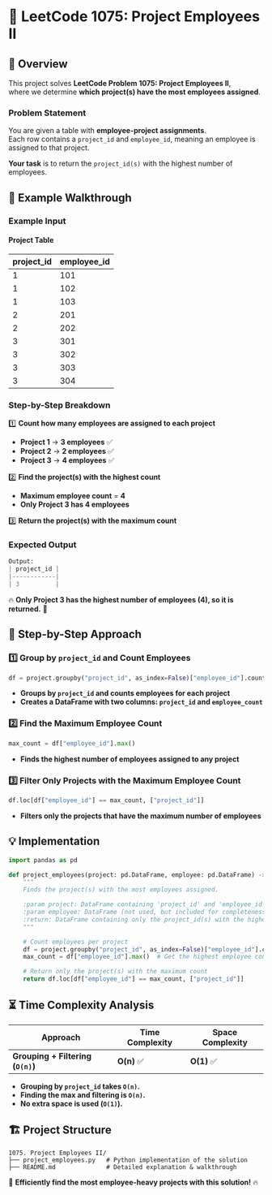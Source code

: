 # 🏢 **LeetCode 1075: Project Employees II**  

## 📌 **Overview**  
This project solves **LeetCode Problem 1075: Project Employees II**,  
where we determine **which project(s) have the most employees assigned**.  

### **Problem Statement**  
You are given a table with **employee-project assignments**.  
Each row contains a `project_id` and `employee_id`, meaning an employee is assigned to that project.  

**Your task** is to return the `project_id(s)` with the highest number of employees.  

## 🎯 **Example Walkthrough**  
### **Example Input**  
#### **Project Table**
| project_id | employee_id |
|------------|------------|
| 1          | 101        |
| 1          | 102        |
| 1          | 103        |
| 2          | 201        |
| 2          | 202        |
| 3          | 301        |
| 3          | 302        |
| 3          | 303        |
| 3          | 304        |

### **Step-by-Step Breakdown**  
1️⃣ **Count how many employees are assigned to each project**  
   - **Project 1** → **3 employees** ✅  
   - **Project 2** → **2 employees** ✅  
   - **Project 3** → **4 employees** ✅  

2️⃣ **Find the project(s) with the highest count**  
   - **Maximum employee count** = **4**  
   - **Only Project 3 has 4 employees**  

3️⃣ **Return the project(s) with the maximum count**  

### **Expected Output**  
```python
Output:
| project_id |
|------------|
| 3          |
```
🔥 **Only Project 3 has the highest number of employees (4), so it is returned.** 🚀  

## 📝 **Step-by-Step Approach**
### **1️⃣ Group by `project_id` and Count Employees**
```python
df = project.groupby("project_id", as_index=False)["employee_id"].count()
```
- **Groups by `project_id` and counts employees for each project**  
- **Creates a DataFrame with two columns: `project_id` and `employee_count`**

### **2️⃣ Find the Maximum Employee Count**
```python
max_count = df["employee_id"].max()
```
- **Finds the highest number of employees assigned to any project**  

### **3️⃣ Filter Only Projects with the Maximum Employee Count**
```python
df.loc[df["employee_id"] == max_count, ["project_id"]]
```
- **Filters only the projects that have the maximum number of employees**

## 💡 **Implementation**
```python
import pandas as pd

def project_employees(project: pd.DataFrame, employee: pd.DataFrame) -> pd.DataFrame:
    """
    Finds the project(s) with the most employees assigned.

    :param project: DataFrame containing 'project_id' and 'employee_id' pairs.
    :param employee: DataFrame (not used, but included for completeness).
    :return: DataFrame containing only the project_id(s) with the highest employee count.
    """

    # Count employees per project
    df = project.groupby("project_id", as_index=False)["employee_id"].count()
    max_count = df["employee_id"].max()  # Get the highest employee count

    # Return only the project(s) with the maximum count
    return df.loc[df["employee_id"] == max_count, ["project_id"]]
```

## ⏳ **Time Complexity Analysis**
| Approach | Time Complexity | Space Complexity |
|----------|----------------|------------------|
| **Grouping + Filtering (`O(n)`)** | **O(n)** ✅ | **O(1)** ✅ |

- **Grouping by `project_id` takes `O(n)`.**  
- **Finding the max and filtering is `O(n)`.**  
- **No extra space is used (`O(1)`).**  

## 🏗 **Project Structure**
```
1075. Project Employees II/
├── project_employees.py   # Python implementation of the solution
├── README.md              # Detailed explanation & walkthrough
```

🚀 **Efficiently find the most employee-heavy projects with this solution!** 🔥  
